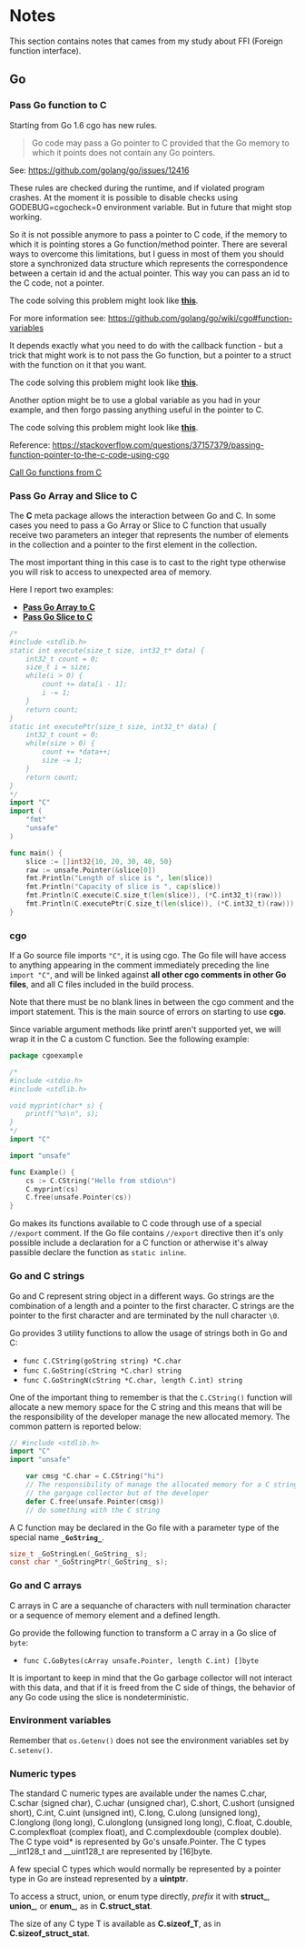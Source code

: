 # Notes

This section contains notes that cames from my study about FFI (Foreign function interface).

## Go 

### Pass Go function to C

Starting from Go 1.6 cgo has new rules.

> Go code may pass a Go pointer to C provided that the Go memory to which it points does not contain any Go pointers.

See: https://github.com/golang/go/issues/12416

These rules are checked during the runtime, and if violated program crashes. At the moment it is possible to disable checks using GODEBUG=cgocheck=0 environment variable. But in future that might stop working.

So it is not possible anymore to pass a pointer to C code, if the memory to which it is pointing stores a Go function/method pointer. There are several ways to overcome this limitations, but I guess in most of them you should store a synchronized data structure which represents the correspondence between a certain id and the actual pointer. This way you can pass an id to the C code, not a pointer.

The code solving this problem might look like **[this](1_method.go)**.

For more information see: https://github.com/golang/go/wiki/cgo#function-variables


It depends exactly what you need to do with the callback function - but a trick that might work is to not pass the Go function, but a pointer to a struct with the function on it that you want.

The code solving this problem might look like **[this](2_method.go)**.

Another option might be to use a global variable as you had in your example, and then forgo passing anything useful in the pointer to C.

The code solving this problem might look like **[this](3_method.go)**.

Reference: https://stackoverflow.com/questions/37157379/passing-function-pointer-to-the-c-code-using-cgo

[Call Go functions from C](https://stackoverflow.com/questions/6125683/call-go-functions-from-c)

### Pass Go Array and Slice to C

The **C** meta package allows the interaction between Go and C. In some cases you
need to pass a Go Array or Slice to C function that usually receive two 
parameters an integer that represents the number of elements in the collection
and a pointer to the first element in the collection.

The most important thing in this case is to cast to the right type otherwise you
will risk to access to unexpected area of memory.
 
Here I report two examples:

- **[Pass Go Array to C](pass-array-to-c.go)**
- **[Pass Go Slice to C](pass-slice-to-c.go)**

```go
/*
#include <stdlib.h>
static int execute(size_t size, int32_t* data) {
	int32_t count = 0;
	size_t i = size;
	while(i > 0) {
		count += data[i - 1];
		i -= 1;
    }
	return count;
}
static int executePtr(size_t size, int32_t* data) {
	int32_t count = 0;
	while(size > 0) {
		count += *data++;
		size -= 1;
    }
	return count;
}
*/
import "C"
import (
	"fmt"
	"unsafe"
)

func main() {
	slice := []int32{10, 20, 30, 40, 50}
	raw := unsafe.Pointer(&slice[0])
	fmt.Println("Length of slice is ", len(slice))
	fmt.Println("Capacity of slice is ", cap(slice))
	fmt.Println(C.execute(C.size_t(len(slice)), (*C.int32_t)(raw)))
	fmt.Println(C.executePtr(C.size_t(len(slice)), (*C.int32_t)(raw)))
}
```

### cgo

If a Go source file imports `"C"`, it is using cgo. The Go file will have access 
to anything appearing in the comment immediately preceding the line `import "C"`,
and will be linked against **all other cgo comments in other Go files**, and all 
C files included in the build process.

Note that there must be no blank lines in between the cgo comment and the import 
statement. This is the main source of errors on starting to use **cgo**.

Since variable argument methods like printf aren't supported yet, we will wrap it
in the C a custom C function. See the following example:

```go
package cgoexample

/*
#include <stdio.h>
#include <stdlib.h>

void myprint(char* s) {
	printf("%s\n", s);
}
*/
import "C"

import "unsafe"

func Example() {
	cs := C.CString("Hello from stdio\n")
	C.myprint(cs)
	C.free(unsafe.Pointer(cs))
}
```

Go makes its functions available to C code through use of a special `//export` 
comment. If the Go file contains `//export` directive then it's only possible
include a declaration for a C function or atherwise it's alway passible declare
the function as `static inline`.

### Go and C strings

Go and C represent string object in a different ways. Go strings are the 
combination of a length and a pointer to the first character. C strings are the 
pointer to the first character and are terminated by the null character `\0`.

Go provides 3 utility functions to allow the usage of strings both in Go and C:

- `func C.CString(goString string) *C.char`
- `func C.GoString(cString *C.char) string`
- `func C.GoStringN(cString *C.char, length C.int) string`

One of the important thing to remember is that the `C.CString()` function will
allocate a new memory space for the C string and this means that will be the 
responsibility of the developer manage the new allocated memory. The common 
pattern is reported below: 

```go
// #include <stdlib.h>
import "C"
import "unsafe"

	var cmsg *C.char = C.CString("hi")
	// The responsibility of manage the allocated memory for a C string is not of
	// the gargage collector but of the developer
	defer C.free(unsafe.Pointer(cmsg))
	// do something with the C string
```

A C function may be declared in the Go file with a parameter type of the special 
name **`_GoString_`**.

```C
size_t _GoStringLen(_GoString_ s);
const char *_GoStringPtr(_GoString_ s);
```

### Go and C arrays

C arrays in  C are a sequanche of characters with null termination character or
a sequence of memory element and a defined length.

Go provide the following function to transform a C array in a Go slice of `byte`:

- `func C.GoBytes(cArray unsafe.Pointer, length C.int) []byte`

It is important to keep in mind that the Go garbage collector will not interact 
with this data, and that if it is freed from the C side of things, the behavior 
of any Go code using the slice is nondeterministic.

### Environment variables

Remember that `os.Getenv()` does not see the environment variables set by 
`C.setenv()`.

### Numeric types

The standard C numeric types are available under the names C.char, 
C.schar (signed char), C.uchar (unsigned char), C.short, 
C.ushort (unsigned short), C.int, C.uint (unsigned int), C.long, 
C.ulong (unsigned long), C.longlong (long long), 
C.ulonglong (unsigned long long), C.float, C.double, 
C.complexfloat (complex float), and C.complexdouble (complex double). 
The C type void* is represented by Go's unsafe.Pointer. The C types __int128_t 
and __uint128_t are represented by [16]byte.

A few special C types which would normally be represented by a pointer type in Go
are instead represented by a **uintptr**.

To access a struct, union, or enum type directly, *prefix* it with **struct_**, 
**union_**, or **enum_**, as in **C.struct_stat**.

The size of any C type T is available as **C.sizeof_T**, as in **C.sizeof_struct_stat**.